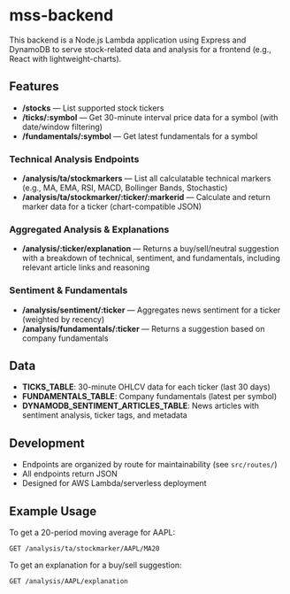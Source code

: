 # mss-backend

This backend is a Node.js Lambda application using Express and DynamoDB to serve stock-related data and analysis for a frontend (e.g., React with lightweight-charts).

## Features

- **/stocks** — List supported stock tickers
- **/ticks/:symbol** — Get 30-minute interval price data for a symbol (with date/window filtering)
- **/fundamentals/:symbol** — Get latest fundamentals for a symbol

### Technical Analysis Endpoints
- **/analysis/ta/stockmarkers** — List all calculatable technical markers (e.g., MA, EMA, RSI, MACD, Bollinger Bands, Stochastic)
- **/analysis/ta/stockmarker/:ticker/:markerid** — Calculate and return marker data for a ticker (chart-compatible JSON)

### Aggregated Analysis & Explanations
- **/analysis/:ticker/explanation** — Returns a buy/sell/neutral suggestion with a breakdown of technical, sentiment, and fundamentals, including relevant article links and reasoning

### Sentiment & Fundamentals
- **/analysis/sentiment/:ticker** — Aggregates news sentiment for a ticker (weighted by recency)
- **/analysis/fundamentals/:ticker** — Returns a suggestion based on company fundamentals

## Data
- **TICKS_TABLE**: 30-minute OHLCV data for each ticker (last 30 days)
- **FUNDAMENTALS_TABLE**: Company fundamentals (latest per symbol)
- **DYNAMODB_SENTIMENT_ARTICLES_TABLE**: News articles with sentiment analysis, ticker tags, and metadata

## Development
- Endpoints are organized by route for maintainability (see `src/routes/`)
- All endpoints return JSON
- Designed for AWS Lambda/serverless deployment

## Example Usage

To get a 20-period moving average for AAPL:
```
GET /analysis/ta/stockmarker/AAPL/MA20
```
To get an explanation for a buy/sell suggestion:
```
GET /analysis/AAPL/explanation
```


